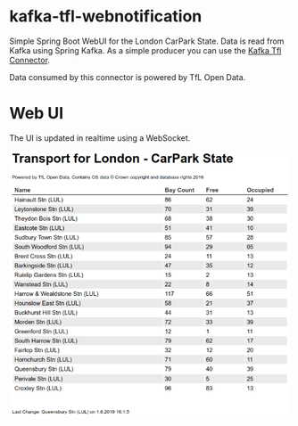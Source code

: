 # kafka-tfl-webnotification
Simple Spring Boot WebUI for the London CarPark State. Data is read from Kafka using Spring Kafka. As a simple producer you can use the [Kafka Tfl Connector](https://github.com/christofluethi/kafka-tfl-connector). 

Data consumed by this connector is powered by TfL Open Data.

# Web UI
The UI is updated in realtime using a WebSocket.

![CarPark](carpark.gif)
